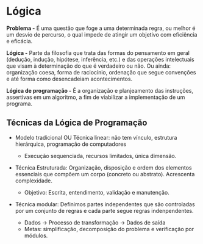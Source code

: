 # Lógica

**Problema -** É uma questão que foge a uma determinada regra, ou melhor é um desvio de percurso, o qual impede de atingir um objetivo com eficiência e eficácia.

**Lógica -** Parte da filosofia que trata das formas do pensamento em geral (dedução, indução, hipótese, inferência, etc.) e das operações intelectuais que visam à determinação do que é verdadeiro ou não. Ou ainda: organização coesa, forma de raciocínio, ordenação que segue convenções e até forma como desencadeiam acontecimentos.

**Lógica de programação -** É a organização e planjeamento das instruções, assertivas em um algoritmo, a fim de viabilizar a implementação de um programa.

## Técnicas da Lógica de Programação

- Modelo tradicional OU Técnica linear: não tem vínculo, estrutura hierárquica, programação de computadores
  - Execução sequenciada, recursos limitados, única dimensão.

- Técnica Estruturada: Organização, disposição e ordem dos elementos essenciais que compõem um corpo (concreto ou abstrato). Acrescenta complexidade.
  - Objetivo: Escrita, entendimento, validação e manutenção.

- Técnica modular: Definimos partes independentes que são controladas por um conjunto de regras e cada parte segue regras indenpendentes.
  - Dados -> Processo de transformação -> Dados de saída
  - Metas: simplificação, decomposição do problema e verificação por módulos.